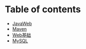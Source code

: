# Table of contents

* [JavaWeb](README.md)
* [Maven](maven.md)
* [Web基础](web-ji-chu.md)
* [MySQL](mysql.md)

